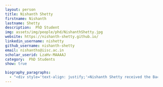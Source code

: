 ```yaml
---
layout: person
title: Nishanth Shetty
firstname: Nishanth
lastname: Shetty
description:  PhD Student
img: assets/img/people/phd/NishanthShetty.jpg
website: https://nishanth-shetty.github.io/
linkedin_username: nishetty
github_username: nishanth-shetty
email: nishanths@iisc.ac.in
scholar_userid: LzaHv-MAAAAJ
category:  PhD Students
show: true

biography_paragraphs:
  - "<div style='text-align: justify;'>Nishanth Shetty received the Bachelor of Technology degree from the Department of Electronics and Communication Engineering, PES University, Bengaluru India, in 2020. Since 2021, he has been pursuing the Ph.D. degree at Spectrum Lab, Department of Electrical Engineering, IISc. His research interests include generative modelling -- diffusion models, flow matching, and generative priors for inverse problems in computational imaging. He is a recipient of the Prime Minister's Research Fellowship, and the Qualcomm Innovation Fellowship India in 2023 (jointly with Kartheek Reddy) and in 2024.</div>"
---
```

